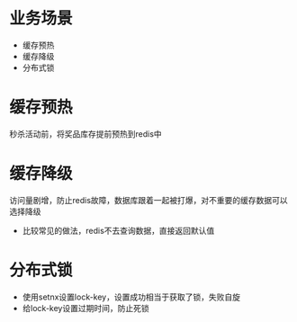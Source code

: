# 业务场景
- 缓存预热
- 缓存降级
- 分布式锁

# 缓存预热
秒杀活动前，将奖品库存提前预热到redis中

# 缓存降级
访问量剧增，防止redis故障，数据库跟着一起被打爆，对不重要的缓存数据可以选择降级
- 比较常见的做法，redis不去查询数据，直接返回默认值

# 分布式锁
- 使用setnx设置lock-key，设置成功相当于获取了锁，失败自旋
- 给lock-key设置过期时间，防止死锁
